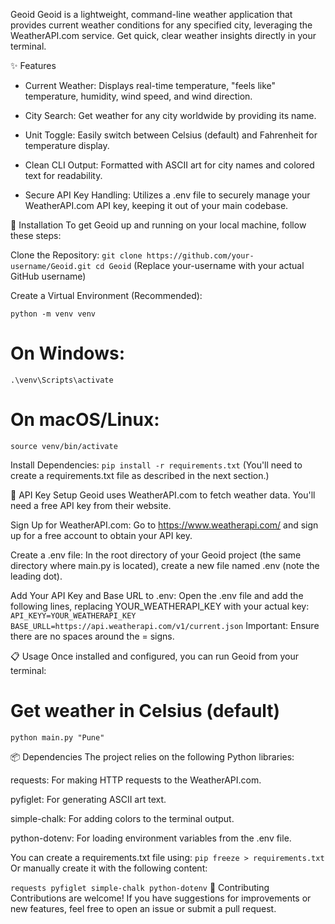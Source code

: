 Geoid
Geoid is a lightweight, command-line weather application that provides current weather conditions for any specified city, leveraging the WeatherAPI.com service. Get quick, clear weather insights directly in your terminal.

✨ Features
* Current Weather: Displays real-time temperature, "feels like" temperature, humidity, wind speed, and wind direction.

* City Search: Get weather for any city worldwide by providing its name.

* Unit Toggle: Easily switch between Celsius (default) and Fahrenheit for temperature display.

* Clean CLI Output: Formatted with ASCII art for city names and colored text for readability.

* Secure API Key Handling: Utilizes a .env file to securely manage your WeatherAPI.com API key, keeping it out of your main codebase.

🚀 Installation
To get Geoid up and running on your local machine, follow these steps:

Clone the Repository:
`
git clone https://github.com/your-username/Geoid.git
cd Geoid
`
(Replace your-username with your actual GitHub username)

Create a Virtual Environment (Recommended):

`python -m venv venv`
# On Windows:
`.\venv\Scripts\activate`

# On macOS/Linux:
`source venv/bin/activate`

Install Dependencies:
`
pip install -r requirements.txt
`
(You'll need to create a requirements.txt file as described in the next section.)

🔑 API Key Setup
Geoid uses WeatherAPI.com to fetch weather data. You'll need a free API key from their website.

Sign Up for WeatherAPI.com:
Go to https://www.weatherapi.com/ and sign up for a free account to obtain your API key.

Create a .env file:
In the root directory of your Geoid project (the same directory where main.py is located), create a new file named .env (note the leading dot).

Add Your API Key and Base URL to .env:
Open the .env file and add the following lines, replacing YOUR_WEATHERAPI_KEY with your actual key:
`
API_KEYY=YOUR_WEATHERAPI_KEY
BASE_URLL=https://api.weatherapi.com/v1/current.json
`
Important: Ensure there are no spaces around the = signs.

📋 Usage
Once installed and configured, you can run Geoid from your terminal:

# Get weather in Celsius (default)
`python main.py "Pune"`

📦 Dependencies
The project relies on the following Python libraries:

requests: For making HTTP requests to the WeatherAPI.com.

pyfiglet: For generating ASCII art text.

simple-chalk: For adding colors to the terminal output.

python-dotenv: For loading environment variables from the .env file.

You can create a requirements.txt file using:
`
pip freeze > requirements.txt
`
Or manually create it with the following content:

`
requests
pyfiglet
simple-chalk
python-dotenv
`
🤝 Contributing
Contributions are welcome! If you have suggestions for improvements or new features, feel free to open an issue or submit a pull request.
